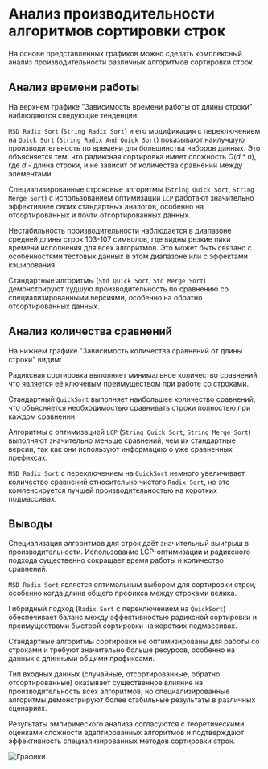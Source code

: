 # Анализ производительности алгоритмов сортировки строк

На основе представленных графиков можно сделать комплексный анализ производительности различных алгоритмов сортировки строк.

## Анализ времени работы

На верхнем графике "Зависимость времени работы от длины строки" наблюдаются следующие тенденции:

`MSD Radix Sort` (`String Radix Sort`) и его модификация с переключением на `Quick Sort` (`String Radix And Quick Sort`) показывают наилучшую производительность по времени для большинства наборов данных. Это объясняется тем, что радиксная сортировка имеет сложность $O(d*n)$, где $d$ - длина строки, и не зависит от количества сравнений между элементами.

Специализированные строковые алгоритмы (`String Quick Sort`, `String Merge Sort`) с использованием оптимизации `LCP` работают значительно эффективнее своих стандартных аналогов, особенно на отсортированных и почти отсортированных данных.

Нестабильность производительности наблюдается в диапазоне средней длины строк 103-107 символов, где видны резкие пики времени исполнения для всех алгоритмов. Это может быть связано с особенностями тестовых данных в этом диапазоне или с эффектами кэширования.

Стандартные алгоритмы (`Std Quick Sort`, `Std Merge Sort`) демонстрируют худшую производительность по сравнению со специализированными версиями, особенно на обратно отсортированных данных.

## Анализ количества сравнений

На нижнем графике "Зависимость количества сравнений от длины строки" видим:

Радиксная сортировка выполняет минимальное количество сравнений, что является её ключевым преимуществом при работе со строками.

Стандартный `QuickSort` выполняет наибольшее количество сравнений, что объясняется необходимостью сравнивать строки полностью при каждом сравнении.

Алгоритмы с оптимизацией `LCP` (`String Quick Sort`, `String Merge Sort`) выполняют значительно меньше сравнений, чем их стандартные версии, так как они используют информацию о уже сравненных префиксах.

`MSD Radix Sort` с переключением на `QuickSort` немного увеличивает количество сравнений относительно чистого `Radix Sort`, но это компенсируется лучшей производительностью на коротких подмассивах.

## Выводы

Специализация алгоритмов для строк даёт значительный выигрыш в производительности. Использование LCP-оптимизации и радиксного подхода существенно сокращает время работы и количество сравнений.

`MSD Radix Sort` является оптимальным выбором для сортировки строк, особенно когда длина общего префикса между строками велика.

Гибридный подход (`Radix Sort` с переключением на `QuickSort`) обеспечивает баланс между эффективностью радиксной сортировки и преимуществами быстрой сортировки на коротких подмассивах.

Стандартные алгоритмы сортировки не оптимизированы для работы со строками и требуют значительно больше ресурсов, особенно на данных с длинными общими префиксами.

Тип входных данных (случайные, отсортированные, обратно отсортированные) оказывает существенное влияние на производительность всех алгоритмов, но специализированные алгоритмы демонстрируют более стабильные результаты в различных сценариях.

Результаты эмпирического анализа согласуются с теоретическими оценками сложности адаптированных алгоритмов и подтверждают эффективность специализированных методов сортировки строк.

![Графики](sorting_algorithms_comparison_large.png)
